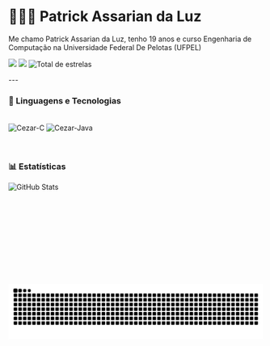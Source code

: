 # 👩🏻‍💻 Patrick Assarian da Luz



Me chamo Patrick Assarian da Luz, tenho 19 anos e curso Engenharia de Computação na Universidade Federal De Pelotas (UFPEL)



<div> 

  <a href="https://www.instagram.com/patrick_assarian" target="_blank"><img src="https://img.shields.io/badge/-Instagram-%23E4405F?style=for-the-badge&logo=instagram&logoColor=white" target="_blank"></a>
  <a href="https://www.linkedin.com/in/patrick-assarian-da-luz-a4382422b" target="_blank"><img src="https://img.shields.io/badge/-LinkedIn-%230077B5?style=for-the-badge&logo=linkedin&logoColor=white" target="_blank"></a>
  <img 
            alt="Total de estrelas" 
            title="Total de estrelas GitHub" 
            src="https://custom-icon-badges.demolab.com/github/stars/PatrickAssarian?color=55960c&style=for-the-badge&labelColor=488207&logo=star&label=estrelas"
        />
    </a> 
   
  
</div>
---

### 🤖 Linguagens e Tecnologias

<div style="display: inline_block"><br>
  <img align="center" alt="Cezar-C" height="40" width="50" src="https://cdn.jsdelivr.net/gh/devicons/devicon@latest/icons/c/c-original.svg">
  <img align="center" alt="Cezar-Java" height="40" width="50" src="https://cdn.jsdelivr.net/gh/devicons/devicon@latest/icons/java/java-original-wordmark.svg">

</div>
  

<br/>
<br/>

### 📊 Estatísticas

<p>
  <img 
    align="left" 
    alt="GitHub Stats" 
    height="200" 
    style="padding-right: 10px;" 
    src="https://github-readme-stats.vercel.app/api?username=PatrickAssarian&show_icons=true&theme=tokyonight&include_all_commits=true&locale=pt-br" 
  />

  <img src="https://raw.githubusercontent.com/PatrickAssarian/PatrickAssarian/output/snake.svg" alt="Snake animation" />
